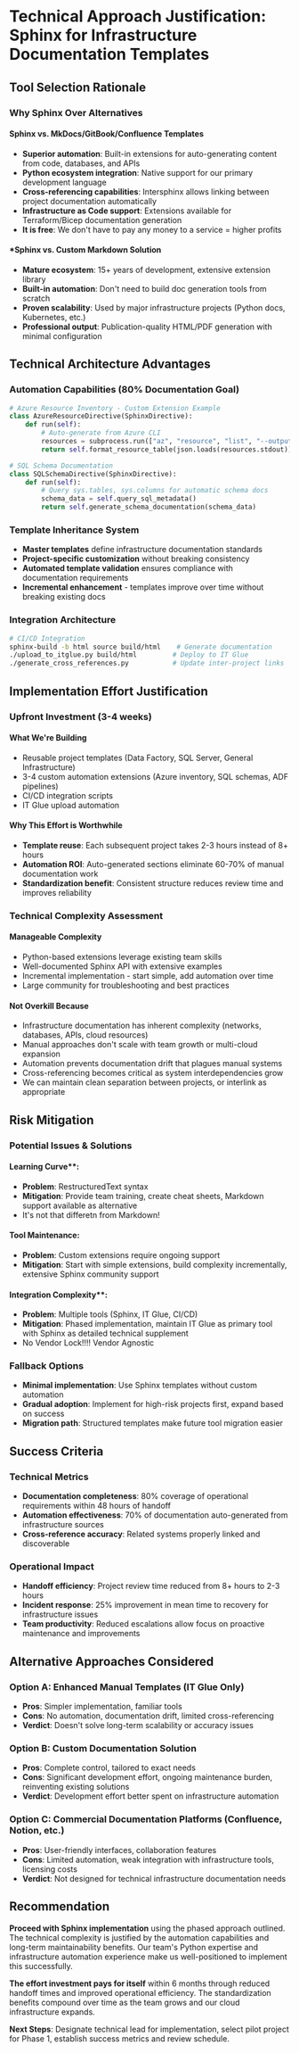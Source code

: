 # Technical Approach Justification: Sphinx for Infrastructure Documentation Templates

## Tool Selection Rationale

### Why Sphinx Over Alternatives

#### Sphinx vs. MkDocs/GitBook/Confluence Templates

- **Superior automation**: Built-in extensions for auto-generating content from code, databases, and APIs
- **Python ecosystem integration**: Native support for our primary development language
- **Cross-referencing capabilities**: Intersphinx allows linking between project documentation automatically
- **Infrastructure as Code support**: Extensions available for Terraform/Bicep documentation generation
- **It is free**: We don't have to pay any money to a service = higher profits

#### *Sphinx vs. Custom Markdown Solution

- **Mature ecosystem**: 15+ years of development, extensive extension library
- **Built-in automation**: Don't need to build doc generation tools from scratch
- **Proven scalability**: Used by major infrastructure projects (Python docs, Kubernetes, etc.)
- **Professional output**: Publication-quality HTML/PDF generation with minimal configuration

## Technical Architecture Advantages

### Automation Capabilities (80% Documentation Goal)

```python
# Azure Resource Inventory - Custom Extension Example
class AzureResourceDirective(SphinxDirective):
    def run(self):
        # Auto-generate from Azure CLI
        resources = subprocess.run(["az", "resource", "list", "--output", "json"])
        return self.format_resource_table(json.loads(resources.stdout))

# SQL Schema Documentation  
class SQLSchemaDirective(SphinxDirective):
    def run(self):
        # Query sys.tables, sys.columns for automatic schema docs
        schema_data = self.query_sql_metadata()
        return self.generate_schema_documentation(schema_data)
```

### Template Inheritance System

- **Master templates** define infrastructure documentation standards
- **Project-specific customization** without breaking consistency
- **Automated template validation** ensures compliance with documentation requirements
- **Incremental enhancement** - templates improve over time without breaking existing docs

### Integration Architecture

```bash
# CI/CD Integration
sphinx-build -b html source build/html    # Generate documentation
./upload_to_itglue.py build/html         # Deploy to IT Glue
./generate_cross_references.py           # Update inter-project links
```

## Implementation Effort Justification

### Upfront Investment (3-4 weeks)

#### What We're Building
- Reusable project templates (Data Factory, SQL Server, General Infrastructure)
- 3-4 custom automation extensions (Azure inventory, SQL schemas, ADF pipelines)
- CI/CD integration scripts
- IT Glue upload automation

#### Why This Effort is Worthwhile

- **Template reuse**: Each subsequent project takes 2-3 hours instead of 8+ hours
- **Automation ROI**: Auto-generated sections eliminate 60-70% of manual documentation work
- **Standardization benefit**: Consistent structure reduces review time and improves reliability

### Technical Complexity Assessment

#### Manageable Complexity

- Python-based extensions leverage existing team skills
- Well-documented Sphinx API with extensive examples
- Incremental implementation - start simple, add automation over time
- Large community for troubleshooting and best practices

#### Not Overkill Because

- Infrastructure documentation has inherent complexity (networks, databases, APIs, cloud resources)
- Manual approaches don't scale with team growth or multi-cloud expansion
- Automation prevents documentation drift that plagues manual systems
- Cross-referencing becomes critical as system interdependencies grow
- We can maintain clean separation between projects, or interlink as appropriate

## Risk Mitigation

### Potential Issues & Solutions

#### Learning Curve**:

- **Problem**: RestructuredText syntax
- **Mitigation**: Provide team training, create cheat sheets, Markdown support available as alternative
- It's not that differetn from Markdown!

#### Tool Maintenance:
- **Problem**: Custom extensions require ongoing support
- **Mitigation**: Start with simple extensions, build complexity incrementally, extensive Sphinx community support

#### Integration Complexity**:
- **Problem**: Multiple tools (Sphinx, IT Glue, CI/CD)
- **Mitigation**: Phased implementation, maintain IT Glue as primary tool with Sphinx as detailed technical supplement
- No Vendor Lock!!!! Vendor Agnostic

### Fallback Options

- **Minimal implementation**: Use Sphinx templates without custom automation
- **Gradual adoption**: Implement for high-risk projects first, expand based on success
- **Migration path**: Structured templates make future tool migration easier

## Success Criteria

### Technical Metrics
- **Documentation completeness**: 80% coverage of operational requirements within 48 hours of handoff
- **Automation effectiveness**: 70% of documentation auto-generated from infrastructure sources
- **Cross-reference accuracy**: Related systems properly linked and discoverable

### Operational Impact
- **Handoff efficiency**: Project review time reduced from 8+ hours to 2-3 hours
- **Incident response**: 25% improvement in mean time to recovery for infrastructure issues
- **Team productivity**: Reduced escalations allow focus on proactive maintenance and improvements

## Alternative Approaches Considered

### Option A: Enhanced Manual Templates (IT Glue Only)
- **Pros**: Simpler implementation, familiar tools
- **Cons**: No automation, documentation drift, limited cross-referencing
- **Verdict**: Doesn't solve long-term scalability or accuracy issues

### Option B: Custom Documentation Solution
- **Pros**: Complete control, tailored to exact needs  
- **Cons**: Significant development effort, ongoing maintenance burden, reinventing existing solutions
- **Verdict**: Development effort better spent on infrastructure automation

### Option C: Commercial Documentation Platforms (Confluence, Notion, etc.)
- **Pros**: User-friendly interfaces, collaboration features
- **Cons**: Limited automation, weak integration with infrastructure tools, licensing costs
- **Verdict**: Not designed for technical infrastructure documentation needs

## Recommendation

**Proceed with Sphinx implementation** using the phased approach outlined. The technical complexity is justified by the automation capabilities and long-term maintainability benefits. Our team's Python expertise and infrastructure automation experience make us well-positioned to implement this successfully.

**The effort investment pays for itself** within 6 months through reduced handoff times and improved operational efficiency. The standardization benefits compound over time as the team grows and our cloud infrastructure expands.

**Next Steps**: Designate technical lead for implementation, select pilot project for Phase 1, establish success metrics and review schedule.
